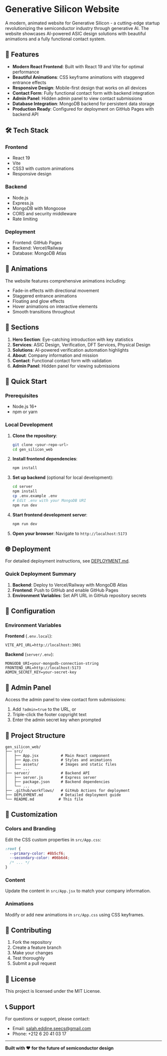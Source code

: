 # Generative Silicon Website

A modern, animated website for Generative Silicon - a cutting-edge startup revolutionizing the semiconductor industry through generative AI. The website showcases AI-powered ASIC design solutions with beautiful animations and a fully functional contact system.

## 🚀 Features

- **Modern React Frontend**: Built with React 19 and Vite for optimal performance
- **Beautiful Animations**: CSS keyframe animations with staggered entrance effects
- **Responsive Design**: Mobile-first design that works on all devices
- **Contact Form**: Fully functional contact form with backend integration
- **Admin Panel**: Hidden admin panel to view contact submissions
- **Database Integration**: MongoDB backend for persistent data storage
- **Production Ready**: Configured for deployment on GitHub Pages with backend API

## 🛠️ Tech Stack

### Frontend
- React 19
- Vite
- CSS3 with custom animations
- Responsive design

### Backend
- Node.js
- Express.js
- MongoDB with Mongoose
- CORS and security middleware
- Rate limiting

### Deployment
- Frontend: GitHub Pages
- Backend: Vercel/Railway
- Database: MongoDB Atlas

## 🎨 Animations

The website features comprehensive animations including:
- Fade-in effects with directional movement
- Staggered entrance animations
- Floating and glow effects
- Hover animations on interactive elements
- Smooth transitions throughout

## 📱 Sections

1. **Hero Section**: Eye-catching introduction with key statistics
2. **Services**: ASIC Design, Verification, DFT Services, Physical Design
3. **Solutions**: AI-powered verification automation highlights
4. **About**: Company information and mission
5. **Contact**: Functional contact form with validation
6. **Admin Panel**: Hidden panel for viewing submissions

## 🚀 Quick Start

### Prerequisites
- Node.js 16+
- npm or yarn

### Local Development

1. **Clone the repository**:
   ```bash
   git clone <your-repo-url>
   cd gen_silicon_web
   ```

2. **Install frontend dependencies**:
   ```bash
   npm install
   ```

3. **Set up backend** (optional for local development):
   ```bash
   cd server
   npm install
   cp .env.example .env
   # Edit .env with your MongoDB URI
   npm run dev
   ```

4. **Start frontend development server**:
   ```bash
   npm run dev
   ```

5. **Open your browser**: Navigate to `http://localhost:5173`

## 🌐 Deployment

For detailed deployment instructions, see [DEPLOYMENT.md](./DEPLOYMENT.md).

### Quick Deployment Summary

1. **Backend**: Deploy to Vercel/Railway with MongoDB Atlas
2. **Frontend**: Push to GitHub and enable GitHub Pages
3. **Environment Variables**: Set API URL in GitHub repository secrets

## 🔧 Configuration

### Environment Variables

**Frontend** (`.env.local`):
```env
VITE_API_URL=http://localhost:3001
```

**Backend** (`server/.env`):
```env
MONGODB_URI=your-mongodb-connection-string
FRONTEND_URL=http://localhost:5173
ADMIN_SECRET_KEY=your-secret-key
```

## 🎯 Admin Panel

Access the admin panel to view contact form submissions:

1. Add `?admin=true` to the URL, or
2. Triple-click the footer copyright text
3. Enter the admin secret key when prompted

## 📁 Project Structure

```
gen_silicon_web/
├── src/
│   ├── App.jsx          # Main React component
│   ├── App.css          # Styles and animations
│   ├── assets/          # Images and static files
│   └── ...
├── server/              # Backend API
│   ├── server.js        # Express server
│   ├── package.json     # Backend dependencies
│   └── ...
├── .github/workflows/   # GitHub Actions for deployment
├── DEPLOYMENT.md        # Detailed deployment guide
└── README.md           # This file
```

## 🎨 Customization

### Colors and Branding
Edit the CSS custom properties in `src/App.css`:
```css
:root {
  --primary-color: #8b5cf6;
  --secondary-color: #06b6d4;
  /* ... */
}
```

### Content
Update the content in `src/App.jsx` to match your company information.

### Animations
Modify or add new animations in `src/App.css` using CSS keyframes.

## 🤝 Contributing

1. Fork the repository
2. Create a feature branch
3. Make your changes
4. Test thoroughly
5. Submit a pull request

## 📄 License

This project is licensed under the MIT License.

## 📞 Support

For questions or support, please contact:
- Email: salah.eddine.seecs@gmail.com
- Phone: +212 6 20 41 03 17

---

**Built with ❤️ for the future of semiconductor design**
